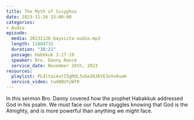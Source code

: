 ```yaml
---
title: The Myth of Sisyphus
date: 2023-11-26 15:00:00
categories:
- Audio
episode:
  media: 20231126-bayvista-audio.mp3
  length: 11884732
  duration: "38:21"
  passage: Habkkuk 3:17-19
  speaker: Bro. Danny Nance
  service_date: November 26th, 2023
resources:
  playlist: PLdltai4xtI5gMdL3uSe38JKVE3oVx0uaH
  service_video: tu4WQUYyWT0
---
```

In this sermon Bro. Danny covered how the prophet Habakkuk addressed God in his psalm. We must face our future stuggles knowing that God is the Almighty, and is more powerful than anything we might face.